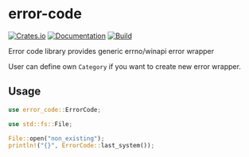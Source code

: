 # error-code

[![Crates.io](https://img.shields.io/crates/v/error-code.svg)](https://crates.io/crates/error-code)
[![Documentation](https://docs.rs/error-code/badge.svg)](https://docs.rs/crate/error-code/)
[![Build](https://github.com/DoumanAsh/error-code/workflows/Rust/badge.svg)](https://github.com/DoumanAsh/error-code/actions?query=workflow%3ARust)

Error code library provides generic errno/winapi error wrapper

User can define own `Category` if you want to create new error wrapper.

## Usage

```rust
use error_code::ErrorCode;

use std::fs::File;

File::open("non_existing");
println!("{}", ErrorCode::last_system());
```
